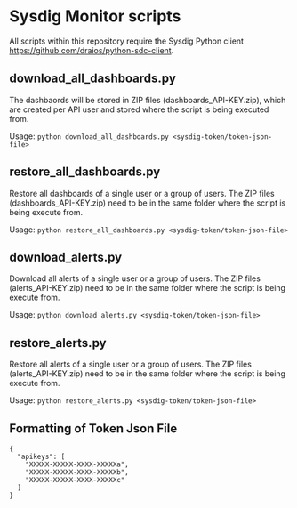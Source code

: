 # Sysdig Monitor scripts

All scripts within this repository require the Sysdig Python client https://github.com/draios/python-sdc-client.

## download_all_dashboards.py
The dashbaords will be stored in ZIP files (dashboards_API-KEY.zip), which are created per API user and stored where the script is being executed from.

Usage:
```python download_all_dashboards.py <sysdig-token/token-json-file>```


## restore_all_dashboards.py
Restore all dashboards of a single user or a group of users.
The ZIP files (dashboards_API-KEY.zip)  need to be in the same folder where the script is being execute from.

Usage:
```python restore_all_dashboards.py <sysdig-token/token-json-file>```


## download_alerts.py
Download all alerts of a single user or a group of users.
The ZIP files (alerts_API-KEY.zip)  need to be in the same folder where the script is being execute from.

Usage:
```python download_alerts.py <sysdig-token/token-json-file>```


## restore_alerts.py
Restore all alerts of a single user or a group of users.
The ZIP files (alerts_API-KEY.zip)  need to be in the same folder where the script is being execute from.

Usage:
```python restore_alerts.py <sysdig-token/token-json-file>```


## Formatting of Token Json File

```
{
  "apikeys": [
    "XXXXX-XXXXX-XXXX-XXXXXa",
    "XXXXX-XXXXX-XXXX-XXXXXb",
    "XXXXX-XXXXX-XXXX-XXXXXc"
  ]
}
```
